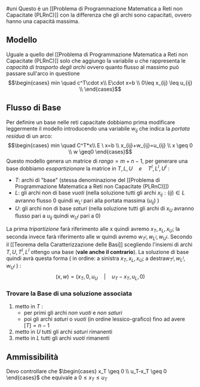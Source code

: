 #uni 
Questo è un [[Problema di Programmazione Matematica a Reti non Capacitate (PLRnC)]] con la differenza che gli archi sono capacitati, ovvero hanno una capacità massima.
## Modello
Uguale a quello del [[Problema di Programmazione Matematica a Reti non Capacitate (PLRnC)]] solo che aggiungo la variabile $u$ che rappresenta le *capacità di trasporto degli archi* ovvero quanto flusso al massimo può passare sull'arco in questione
$$\begin{cases} min \quad c^T\cdot x\\ E\cdot x=b \\ 0\leq x_{ij} \leq u_{ij} \\ \end{cases}$$ 
## Flusso di Base
Per definire un base nelle reti capacitate dobbiamo prima modificare leggermente il modello introducendo una variabile $w_{ij}$ che indica la *portata residua* di un arco:
$$\begin{cases} min \quad C^T*x\\ E \ x=b \\ x_{ij}+w_{ij}=u_{ij} \\ x \geq 0 \\ w \geq0 \end{cases}$$
Questo modello genera un matrice di $rango = m+n-1$, per generare una base dobbiamo *esapartizionare* la matrice in $T,L,U \quad e\quad T^I, L^I, U^I$ :
- $T$: archi di "base" (stessa denominazione del [[Problema di Programmazione Matematica a Reti non Capacitate (PLRnC)]])
- $L$: gli archi non di base _vuoti_ (nella soluzione tutti gli archi  $x_{ij} : (ij) \in L$ avranno flusso 0 quindi $w_{L^I}$ pari alla portata massima ($u_{ij}$) )
- $U$: gli archi non di base *saturi* (nella soluzione tutti gli archi di $x_U$ avranno flusso pari a $u_{ij}$ quindi $w_{U^I}$ pari a 0)

La prima *tripartizione* farà riferimento alle x quindi avremo $x_T,x_L,x_U$; la seconda invece farà riferimento alle w quindi avremo $w_{T^I},w_{L^I},w_{U^I}$.
Secondo il [[Teorema della Caratterizzazione delle Basi]] scegliendo l'insiemi di archi $T,U,T^I,L^I$ ottengo una base (**vale anche il contrario**).
La soluzione di base quindi avrà questa forma ( in ordine: a sinistra $x_T,x_L,x_U$; a destra$w_{T^I},w_{L^I},w_{U^I}$ ) :$$(x,w) = (x_T, 0, u_U \quad| \quad u_T-x_T, u_L,0)$$
### Trovare la Base di una soluzione associata
1. metto in $T$ :
	- per primi gli archi *non vuoti* e *non saturi*
	- poi gli archi *saturi* o *vuoti* (in ordine lessico-grafico) fino ad avere $[T]=n-1$ 
2. metto in $U$ tutti gli archi *saturi* rimanenti
3. metto in $L$ tutti gli archi *vuoti* rimanenti
## Ammissibilità
Devo controllare che $\begin{cases} x_T \geq 0 \\ u_T-x_T \geq 0 \end{cases}$  che equivale a $0 \leq x_T \leq u_T$ 
